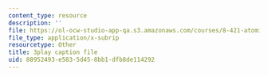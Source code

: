```yaml
---
content_type: resource
description: ''
file: https://ol-ocw-studio-app-qa.s3.amazonaws.com/courses/8-421-atomic-and-optical-physics-i-spring-2014/88952493e5835d458bb1dfb8de114292_o3Oog9I25dA.vtt
file_type: application/x-subrip
resourcetype: Other
title: 3play caption file
uid: 88952493-e583-5d45-8bb1-dfb8de114292
---
```

